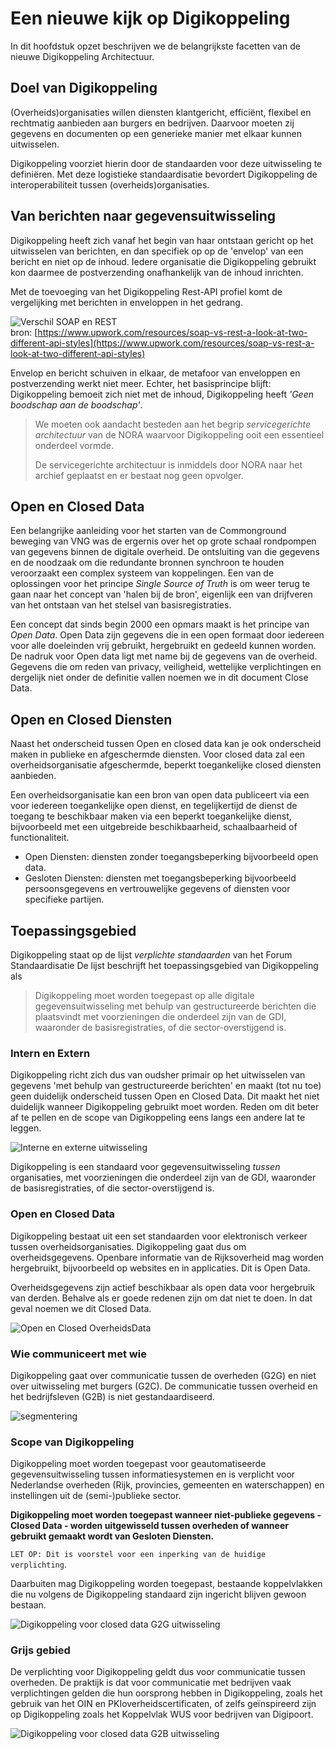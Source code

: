 # Een nieuwe kijk op Digikoppeling

In dit hoofdstuk opzet beschrijven we de belangrijkste facetten van de nieuwe Digikoppeling Architectuur.


## Doel van Digikoppeling

(Overheids)organisaties willen diensten klantgericht, efficiënt, flexibel en rechtmatig aanbieden aan burgers en bedrijven. Daarvoor moeten zij gegevens en documenten op een generieke manier met elkaar kunnen uitwisselen.

Digikoppeling voorziet hierin door de standaarden voor deze uitwisseling te definiëren. Met deze logistieke standaardisatie bevordert Digikoppeling de interoperabiliteit tussen (overheids)organisaties.

## Van berichten naar gegevensuitwisseling

Digikoppeling heeft zich vanaf het begin van haar ontstaan gericht op het uitwisselen van berichten, en dan specifiek op op de 'envelop' van een bericht en  niet op de inhoud. Iedere organisatie die Digikoppeling gebruikt kon daarmee de postverzending onafhankelijk van de inhoud inrichten.

Met de toevoeging van het Digikoppeling Rest-API profiel komt de vergelijking met berichten in enveloppen in het gedrang.

![Verschil SOAP en REST](media/Upwork-Envelop-postcard.png "Soap vs. REST APIs (bron upwork.com")
<br>bron: [https://www.upwork.com/resources/soap-vs-rest-a-look-at-two-different-api-styles](https://www.upwork.com/resources/soap-vs-rest-a-look-at-two-different-api-styles)

Envelop en bericht schuiven in elkaar, de metafoor van enveloppen en postverzending werkt niet meer. Echter, het basisprincipe blijft: Digikoppeling bemoeit zich niet met de inhoud, Digikoppeling heeft *'Geen boodschap aan de boodschap'*.

<aside class="note">

> We moeten ook aandacht besteden aan het begrip *servicegerichte architectuur* van de NORA waarvoor Digikoppeling ooit een essentieel onderdeel vormde.
> 
> De servicegerichte architectuur is inmiddels door NORA naar het archief geplaatst en er bestaat nog geen opvolger.

</aside>

## Open en Closed Data 

Een belangrijke aanleiding voor het starten van de Commonground beweging van VNG was de ergernis over het op grote schaal rondpompen van gegevens binnen de digitale overheid. De ontsluiting van die gegevens en de noodzaak om die redundante bronnen synchroon te houden veroorzaakt een complex systeem van koppelingen. Een van de oplossingen voor het principe *Single Source of Truth* is om weer terug te gaan naar het concept van   'halen bij de bron', eigenlijk een van drijfveren van het ontstaan van het stelsel van basisregistraties.

Een concept dat sinds begin 2000 een opmars maakt is het principe van *Open Data*. Open Data zijn gegevens die in een open formaat door iedereen voor alle doeleinden vrij gebruikt, hergebruikt en gedeeld kunnen worden. De nadruk voor Open data ligt met name bij de gegevens van de overheid. Gegevens die om reden van privacy, veiligheid, wettelijke verplichtingen en dergelijk niet onder de definitie vallen noemen we in dit document Close Data.

## Open en Closed Diensten

Naast het onderscheid tussen Open en closed data kan je ook onderscheid maken in publieke en afgeschermde diensten. Voor closed data zal een overheidsorganisatie afgeschermde, beperkt toegankelijke closed diensten aanbieden.

Een overheidsorganisatie kan een bron van open data publiceert via een voor iedereen toegankelijke open dienst, en tegelijkertijd de dienst de toegang te  beschikbaar maken via een beperkt toegankelijke dienst, bijvoorbeeld met een uitgebreide beschikbaarheid, schaalbaarheid of functionaliteit.

- Open Diensten: diensten zonder toegangsbeperking bijvoorbeeld open data.
- Gesloten Diensten: diensten met toegangsbeperking bijvoorbeeld persoonsgegevens en vertrouwelijke gegevens of diensten voor specifieke partijen.


## Toepassingsgebied

Digikoppeling staat op de lijst *verplichte standaarden* van het Forum Standaardisatie De lijst beschrijft het toepassingsgebied van Digikoppeling als

> Digikoppeling moet worden toegepast op alle digitale gegevensuitwisseling met behulp van gestructureerde berichten die plaatsvindt met voorzieningen die onderdeel zijn van de GDI, waaronder de basisregistraties, of die sector-overstijgend is.

### Intern en Extern

Digikoppeling richt zich dus van oudsher primair op het uitwisselen van gegevens 'met behulp van gestructureerde berichten' en maakt (tot nu toe) geen duidelijk onderscheid tussen Open en Closed Data. Dit maakt het niet duidelijk wanneer Digikoppeling gebruikt moet worden. Reden om dit beter af te pellen en de scope van Digikoppeling eens langs een andere lat te leggen.

![Interne en externe uitwisseling](media/DK_Intern-extern.png "Interne en Externe gegevensuitwisseling")

Digikoppeling is een standaard voor gegevensuitwisseling *tussen* organisaties, met voorzieningen die onderdeel zijn van de GDI, waaronder de basisregistraties, of die sector-overstijgend is.

### Open en Closed Data

Digikoppeling bestaat uit een set standaarden voor elektronisch verkeer tussen overheidsorganisaties. Digikoppeling gaat dus om overheidsgegevens. Openbare informatie van de Rijksoverheid mag worden hergebruikt, bijvoorbeeld op websites en in applicaties. Dit is Open Data.

Overheidsgegevens zijn actief beschikbaar als open data voor hergebruik van derden. Behalve als er goede redenen zijn om dat niet te doen. In dat geval noemen we dit Closed Data.

![Open en Closed OverheidsData](media/DK_open_closed_data.png "Open en Closed OverheidsData")

### Wie communiceert met wie

Digikoppeling gaat over communicatie tussen de overheden (G2G) en niet over uitwisseling met burgers (G2C). De communicatie tussen overheid en het bedrijfsleven (G2B) is niet gestandaardiseerd.

![segmentering](media/DK_segmentering.png "segmentering van de communicatie")


### Scope van Digikoppeling

Digikoppeling moet worden toegepast voor geautomatiseerde gegevensuitwisseling tussen informatiesystemen en is verplicht voor Nederlandse overheden (Rijk, provincies, gemeenten en waterschappen) en instellingen uit de (semi-)publieke sector.

<aside class="note">

**Digikoppeling moet worden toegepast wanneer niet-publieke gegevens - Closed Data -   worden uitgewisseld tussen overheden of wanneer gebruikt gemaakt wordt van Gesloten Diensten.**

`LET OP: Dit is voorstel voor een inperking van de huidige verplichting`.

Daarbuiten mag Digikoppeling worden toegepast, bestaande koppelvlakken die nu volgens de Digikoppeling standaard zijn ingericht blijven gewoon bestaan.

</aside>

![Digikoppeling voor closed data G2G uitwisseling](media/DK_closed_g2g.png "Digikoppeling voor closed data G2G uitwisseling")

### Grijs gebied

De verplichting voor Digikoppeling geldt dus voor communicatie tussen overheden. De praktijk is dat voor communicatie met bedrijven vaak verplichtingen gelden die hun oorsprong hebben in Digikoppeling, zoals het gebruik van het OIN en PKIoverheidscertificaten, of zelfs geïnspireerd zijn op Digikoppeling zoals het Koppelvlak WUS voor bedrijven van Digipoort.

![Digikoppeling voor closed data G2B uitwisseling](media/DK_closed_b2g.png "Digikoppeling voor closed data G2B uitwisseling")
